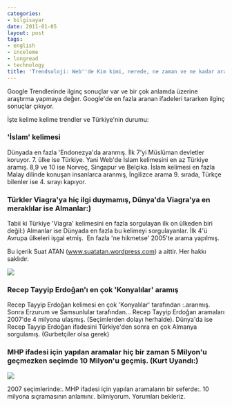 ```yaml
---
categories:
- bilgisayar
date: 2011-01-05
layout: post
tags:
- english
- inceleme
- longread
- technology
title: 'Trendsoloji: Web''de Kim kimi, nerede, ne zaman ve ne kadar aramış?'
---
```


Google Trendlerinde ilginç sonuçlar var ve bir çok anlamda üzerine araştırma yapmaya değer. Google'de en fazla aranan ifadeleri tararken ilginç sonuçlar çıkıyor.

İşte kelime kelime trendler ve Türkiye'nin durumu:

### 'İslam' kelimesi

Dünyada en fazla 'Endonezya'da aranmış. İlk 7'yi Müslüman devletler koruyor. 7. ülke ise Türkiye. Yani Web'de İslam kelimesini en az Türkiye aramış. 8,9 ve 10 ise Norveç, Singapur ve Belçika. İslam kelimesi en fazla Malay dilinde konuşan insanlarca aranmış, İngilizce arama 9. sırada, Türkçe bilenler ise 4. sırayı kapıyor.

### Türkler Viagra'ya hiç ilgi duymamış, Dünya'da Viagra'ya en meraklılar ise Almanlar:)

Tabii ki Türkiye 'Viagra' kelimesini en fazla sorgulayan ilk on ülkeden biri değil:) Almanlar ise Dünyada en fazla bu kelimeyi sorgulayanlar. İlk 4'ü Avrupa ülkeleri işgal etmiş.  En fazla 'ne hikmetse' 2005'te arama yapılmış.

Bu içerik Suat ATAN (www.suatatan.wordpress.com) a aittir. Her hakkı saklıdır.

![](/images/viz)

### Recep Tayyip Erdoğan'ı en çok 'Konyalılar' aramış

Recep Tayyip Erdoğan kelimesi en çok 'Konyalılar' tarafından :.aranmış. Sonra Erzurum ve Samsunlular tarafından... Recep Tayyip Erdoğan aramaları 2007'de 4 milyona ulaşmış. (Seçimlerden dolayı herhalde). Dünya'da ise Recep Tayyip Erdoğan ifadesini Türkiye'den sonra en çok Almanya sorgulamış. (Gurbetçiler olsa gerek)

### MHP ifadesi için yapılan aramalar hiç bir zaman 5 Milyon'u geçmezken seçimde 10 Milyon'u geçmiş. (Kurt Uyandı:)

![](/images/viz)

2007 seçimlerinde:. MHP ifadesi için yapılan aramaların bir seferde:. 10 milyona sıçramasının anlamını:. bilmiyorum. Yorumları bekleriz.
